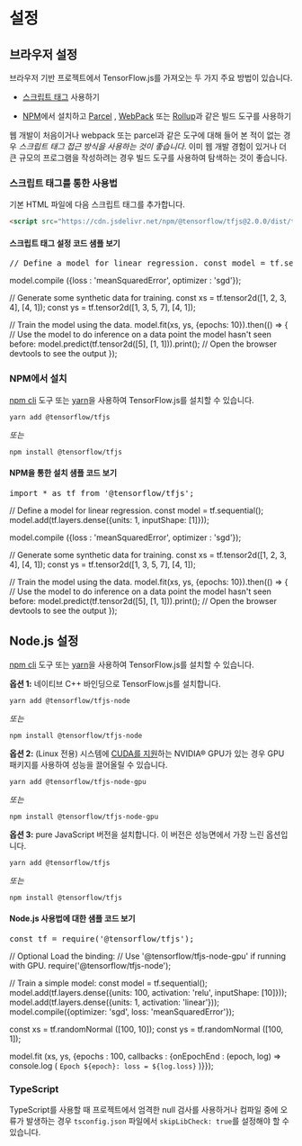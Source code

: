# 설정

## 브라우저 설정

브라우저 기반 프로젝트에서 TensorFlow.js를 가져오는 두 가지 주요 방법이 있습니다.

- [스크립트 태그](https://developer.mozilla.org/en-US/docs/Learn/HTML/Howto/Use_JavaScript_within_a_webpage) 사용하기

- [NPM](https://www.npmjs.com)에서 설치하고 [Parcel](https://parceljs.org/) , [WebPack](https://webpack.js.org/) 또는 [Rollup](https://rollupjs.org/guide/en)과 같은 빌드 도구를 사용하기

웹 개발이 처음이거나 webpack 또는 parcel과 같은 도구에 대해 들어 본 적이 없는 경우 *스크립트 태그 접근 방식을 사용하는 것이 좋습니다*. 이미 웹 개발 경험이 있거나 더 큰 규모의 프로그램을 작성하려는 경우 빌드 도구를 사용하여 탐색하는 것이 좋습니다.

### 스크립트 태그를 통한 사용법

기본 HTML 파일에 다음 스크립트 태그를 추가합니다.

```html
<script src="https://cdn.jsdelivr.net/npm/@tensorflow/tfjs@2.0.0/dist/tf.min.js"></script>
```

<section class="expandable">
  <h4 class="showalways">스크립트 태그 설정 코드 샘플 보기</h4>
  <pre class="prettyprint">// Define a model for linear regression. const model = tf.sequential (); model.add (tf.layers.dense ({units : 1, inputShape : [1]}));</pre></section>

model.compile ({loss : 'meanSquaredError', optimizer : 'sgd'});

// Generate some synthetic data for training. const xs = tf.tensor2d([1, 2, 3, 4], [4, 1]); const ys = tf.tensor2d([1, 3, 5, 7], [4, 1]);

// Train the model using the data. model.fit(xs, ys, {epochs: 10}).then(() => { // Use the model to do inference on a data point the model hasn't seen before: model.predict(tf.tensor2d([5], [1, 1])).print(); // Open the browser devtools to see the output });




### NPM에서 설치

[npm cli](https://docs.npmjs.com/cli/npm) 도구 또는 [yarn](https://yarnpkg.com/en/)을 사용하여 TensorFlow.js를 설치할 수 있습니다.

```
yarn add @tensorflow/tfjs
```

*또는*

```
npm install @tensorflow/tfjs
```

<section class="expandable">
  <h4 class="showalways">NPM을 통한 설치 샘플 코드 보기</h4>
  <pre class="prettyprint">import * as tf from '@tensorflow/tfjs';</pre></section>

// Define a model for linear regression. const model = tf.sequential(); model.add(tf.layers.dense({units: 1, inputShape: [1]}));

model.compile ({loss : 'meanSquaredError', optimizer : 'sgd'});

// Generate some synthetic data for training. const xs = tf.tensor2d([1, 2, 3, 4], [4, 1]); const ys = tf.tensor2d([1, 3, 5, 7], [4, 1]);

// Train the model using the data. model.fit(xs, ys, {epochs: 10}).then(() => { // Use the model to do inference on a data point the model hasn't seen before: model.predict(tf.tensor2d([5], [1, 1])).print(); // Open the browser devtools to see the output });




## Node.js 설정

[npm cli](https://docs.npmjs.com/cli/npm) 도구 또는 [yarn](https://yarnpkg.com/en/)을 사용하여 TensorFlow.js를 설치할 수 있습니다.

**옵션 1:** 네이티브 C++ 바인딩으로 TensorFlow.js를 설치합니다.

```
yarn add @tensorflow/tfjs-node
```

*또는*

```
npm install @tensorflow/tfjs-node
```

**옵션 2:** (Linux 전용) 시스템에 [CUDA를 지원](https://www.tensorflow.org/install/install_linux#NVIDIARequirements)하는 NVIDIA® GPU가 있는 경우 GPU 패키지를 사용하여 성능을 끌어올릴 수 있습니다.

```
yarn add @tensorflow/tfjs-node-gpu
```

*또는*

```
npm install @tensorflow/tfjs-node-gpu
```

**옵션 3:** pure JavaScript 버전을 설치합니다. 이 버전은 성능면에서 가장 느린 옵션입니다.

```
yarn add @tensorflow/tfjs
```

*또는*

```
npm install @tensorflow/tfjs
```

<section class="expandable">
  <h4 class="showalways">Node.js 사용법에 대한 샘플 코드 보기</h4>
  <pre class="prettyprint">const tf = require('@tensorflow/tfjs');</pre></section>

// Optional Load the binding: // Use '@tensorflow/tfjs-node-gpu' if running with GPU. require('@tensorflow/tfjs-node');

// Train a simple model: const model = tf.sequential(); model.add(tf.layers.dense({units: 100, activation: 'relu', inputShape: [10]})); model.add(tf.layers.dense({units: 1, activation: 'linear'})); model.compile({optimizer: 'sgd', loss: 'meanSquaredError'});

const xs = tf.randomNormal ([100, 10]); const ys = tf.randomNormal ([100, 1]);

model.fit (xs, ys, {epochs : 100, callbacks : {onEpochEnd : (epoch, log) => console.log ( `Epoch ${epoch}: loss = ${log.loss}` )}});




### TypeScript

TypeScript를 사용할 때 프로젝트에서 엄격한 null 검사를 사용하거나 컴파일 중에 오류가 발생하는 경우 `tsconfig.json` 파일에서 `skipLibCheck: true`를 설정해야 할 수 있습니다.
